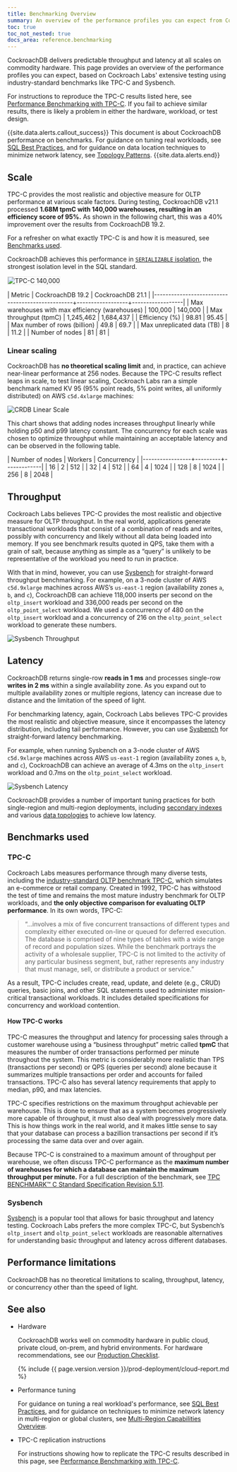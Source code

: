 ```yaml
---
title: Benchmarking Overview
summary: An overview of the performance profiles you can expect from CockroachDB.
toc: true
toc_not_nested: true
docs_area: reference.benchmarking
---
```


CockroachDB delivers predictable throughput and latency at all scales on commodity hardware. This page provides an overview of the performance profiles you can expect, based on Cockroach Labs' extensive testing using industry-standard benchmarks like TPC-C and Sysbench.

For instructions to reproduce the TPC-C results listed here, see [Performance Benchmarking with TPC-C](performance-benchmarking-with-tpcc-large.html). If you fail to achieve similar results, there is likely a problem in either the hardware, workload, or test design.

{{site.data.alerts.callout_success}}
This document is about CockroachDB performance on benchmarks. For guidance on tuning real workloads, see [SQL Best Practices](performance-best-practices-overview.html), and for guidance on data location techniques to minimize network latency, see [Topology Patterns](topology-patterns.html).
{{site.data.alerts.end}}

## Scale

TPC-C provides the most realistic and objective measure for OLTP performance at various scale factors. During testing, CockroachDB v21.1 processed **1.68M tpmC with 140,000 warehouses, resulting in an efficiency score of 95%.** As shown in the following chart, this was a 40% improvement over the results from CockroachDB 19.2.

For a refresher on what exactly TPC-C is and how it is measured, see [Benchmarks used](#benchmarks-used).

CockroachDB achieves this performance in [`SERIALIZABLE` isolation](demo-serializable.html), the strongest isolation level in the SQL standard.

<img src="{{ 'images/v22.1/tpcc140k.png' | relative_url }}" alt="TPC-C 140,000" style="border:1px solid #eee;max-width:100%" />

| Metric                                          | CockroachDB 19.2 | CockroachDB 21.1 |
|-------------------------------------------------+------------------+------------------|
| Max warehouses with max efficiency (warehouses) |          100,000 |          140,000 |
| Max throughput (tpmC)                           |        1,245,462 |        1,684,437 |
| Efficiency (%)                                  |            98.81 |            95.45 |
| Max number of rows (billion)                    |             49.8 |             69.7 |
| Max unreplicated data (TB)                      |                8 |             11.2 |
| Number of nodes                                 |               81 |               81 |

### Linear scaling

CockroachDB has **no theoretical scaling limit** and, in practice, can achieve near-linear performance at 256 nodes. Because the TPC-C results reflect leaps in scale, to test linear scaling, Cockroach Labs ran a simple benchmark named KV 95 (95% point reads, 5% point writes, all uniformly distributed) on AWS `c5d.4xlarge` machines:

<img src="{{ 'images/v22.1/linearscale.png' | relative_url }}" alt="CRDB Linear Scale" style="max-width:100%" />

This chart shows that adding nodes increases throughput linearly while holding p50 and p99 latency constant. The concurrency for each scale was chosen to optimize throughput while maintaining an acceptable latency and can be observed in the following table.

| Number of nodes | Workers | Concurrency |
|-----------------+---------+-------------|
|              16 |       2 |         512 |
|              32 |       4 |         512 |
|              64 |       4 |        1024 |
|             128 |       8 |        1024 |
|             256 |       8 |        2048 |

## Throughput

Cockroach Labs believes TPC-C provides the most realistic and objective measure for OLTP throughput. In the real world, applications generate transactional workloads that consist of a combination of reads and writes, possibly with concurrency and likely without all data being loaded into memory. If you see benchmark results quoted in QPS, take them with a grain of salt, because anything as simple as a “query” is unlikely to be representative of the workload you need to run in practice.

With that in mind, however, you can use [Sysbench](https://github.com/akopytov/sysbench) for straight-forward throughput benchmarking. For example, on a 3-node cluster of AWS `c5d.9xlarge` machines across AWS’s `us-east-1` region (availability zones `a`, `b`, and `c`), CockroachDB can achieve 118,000 inserts per second on the `oltp_insert` workload and 336,000 reads per second on the `oltp_point_select` workload. We used a concurrency of 480 on the `oltp_insert` workload and a concurrency of 216 on the `oltp_point_select` workload to generate these numbers.

<img src="{{ 'images/v22.1/sysbench-throughput.png' | relative_url }}" alt="Sysbench Throughput" style="max-width:100%" />

## Latency

CockroachDB returns single-row **reads in 1 ms** and processes single-row **writes in 2 ms** within a single availability zone. As you expand out to multiple availability zones or multiple regions, latency can increase due to distance and the limitation of the speed of light.

For benchmarking latency, again, Cockroach Labs believes TPC-C provides the most realistic and objective measure, since it encompasses the latency distribution, including tail performance. However, you can use [Sysbench](https://github.com/akopytov/sysbench) for straight-forward latency benchmarking.

For example, when running Sysbench on a 3-node cluster of AWS `c5d.9xlarge` machines across AWS `us-east-1` region (availability zones `a`, `b`, and `c`), CockroachDB can achieve an average of 4.3ms on the `oltp_insert` workload and 0.7ms on the `oltp_point_select` workload.

<img src="{{ 'images/v22.1/sysbench-latency.png' | relative_url }}" alt="Sysbench Latency" style="max-width:100%" />

CockroachDB provides a number of important tuning practices for both single-region and multi-region deployments, including [secondary indexes](indexes.html) and various [data topologies](topology-patterns.html) to achieve low latency.

## Benchmarks used

### TPC-C

Cockroach Labs measures performance through many diverse tests, including the [industry-standard OLTP benchmark TPC-C](http://www.tpc.org/tpcc/), which simulates an e-commerce or retail company. Created in 1992, TPC-C has withstood the test of time and remains the most mature industry benchmark for OLTP workloads, and **the only objective comparison for evaluating OLTP performance**. In its own words, TPC-C:

>“…involves a mix of five concurrent transactions of different types and complexity either executed on-line or queued for deferred execution. The database is comprised of nine types of tables with a wide range of record and population sizes. While the benchmark portrays the activity of a wholesale supplier, TPC-C is not limited to the activity of any particular business segment, but, rather represents any industry that must manage, sell, or distribute a product or service.”

As a result, TPC-C includes create, read, update, and delete (e.g., CRUD) queries, basic joins, and other SQL statements used to administer mission-critical transactional workloads. It includes detailed specifications for concurrency and workload contention.

#### How TPC-C works

TPC-C measures the throughput and latency for processing sales through a customer warehouse using a “business throughput” metric called **tpmC** that measures the number of order transactions performed per minute throughout the system. This metric is considerably more realistic than TPS (transactions per second) or QPS (queries per second) alone because it summarizes multiple transactions per order and accounts for failed transactions. TPC-C also has several latency requirements that apply to median, p90, and max latencies.

TPC-C specifies restrictions on the maximum throughput achievable per warehouse. This is done to ensure that as a system becomes progressively more capable of throughput, it must also deal with progressively more data. This is how things work in the real world, and it makes little sense to say that your database can process a bazillion transactions per second if it’s processing the same data over and over again.

Because TPC-C is constrained to a maximum amount of throughput per warehouse, we often discuss TPC-C performance as the **maximum number of warehouses for which a database can maintain the maximum throughput per minute.** For a full description of the benchmark, see [TPC BENCHMARK™ C Standard Specification Revision 5.11](http://www.tpc.org/tpc_documents_current_versions/pdf/tpc-c_v5.11.0.pdf).

### Sysbench

[Sysbench](https://github.com/akopytov/sysbench) is a popular tool that allows for basic throughput and latency testing. Cockroach Labs prefers the more complex TPC-C, but Sysbench’s `oltp_insert` and `oltp_point_select` workloads are reasonable alternatives for understanding basic throughput and latency across different databases.

## Performance limitations

CockroachDB has no theoretical limitations to scaling, throughput, latency, or concurrency other than the speed of light.

## See also

- Hardware

    CockroachDB works well on commodity hardware in public cloud, private cloud, on-prem, and hybrid environments. For hardware recommendations, see our [Production Checklist](recommended-production-settings.html#hardware).

    {% include {{ page.version.version }}/prod-deployment/cloud-report.md %}

- Performance tuning

    For guidance on tuning a real workload's performance, see [SQL Best Practices](performance-best-practices-overview.html), and for guidance on techniques to minimize network latency in multi-region or global clusters, see [Multi-Region Capabilities Overview](multiregion-overview.html).

- TPC-C replication instructions

    For instructions showing how to replicate the TPC-C results described in this page, see [Performance Benchmarking with TPC-C](performance-benchmarking-with-tpcc-large.html).
